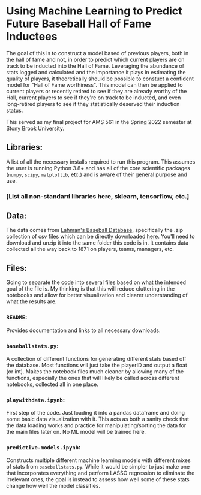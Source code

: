 # Using Machine Learning to Predict Future Baseball Hall of Fame Inductees
The goal of this is to construct a model based of previous players, both in the hall of fame and not, in order to predict which current players are on track to be inducted into the Hall of Fame. Leveraging the abundance of stats logged and calculated and the importance it plays in estimating the quality of players, it theoretically should be possible to constuct a confident model for "Hall of Fame worthiness". This model can then be applied to current players or recently retired to see if they are already worthy of the Hall, current players to see if they're on track to be inducted, and even long-retired players to see if they statistically deserved their induction status.

This served as my final project for AMS 561 in the Spring 2022 semester at Stony Brook University.
## Libraries:
A list of all the necessary installs required to run this program. This assumes the user is running Python 3.8+ and has all of the core scientific packages (`numpy`, `scipy`, `matplotlib`, etc.) and is aware of their general purpose and use. 
### [List all non-standard libraries here, sklearn, tensorflow, etc.]
## Data:
The data comes from [Lahman's Baseball Database](https://www.seanlahman.com/baseball-archive/statistics/), specifically the .zip collection of csv files which can be directly downloaded [here](https://github.com/chadwickbureau/baseballdatabank/archive/refs/tags/v2022.2.zip). You'll need to download and unzip it into the same folder this code is in. It contains data collected all the way back to 1871 on players, teams, managers, etc.


## Files:
Going to separate the code into several files based on what the intended goal of the file is. My thinking is that this will reduce cluttering in the notebooks and allow for better visualization and clearer understanding of what the results are.
### `README`:
Provides documentation and links to all necessary downloads.

### `baseballstats.py`:
A collection of different functions for generating different stats based off the database. Most functions will just take the playerID and output a float (or int). Makes the notebook files much cleaner by allowing many of the functions, especially the ones that will likely be called across different notebooks, collected all in one place.

### `playwithdata.ipynb`:
First step of the code. Just loading it into a pandas dataframe and doing some basic data visualization with it. This acts as both a sanity check that the data loading works and practice for manipulating/sorting the data for the main files later on. No ML model will be trained here.

### `predictive-models.ipynb`:
Constructs multiple different machine learning models with different mixes of stats from `baseballstats.py`. While it would be simpler to just make one that incorporates everything and perform LASSO regression to eliminate the irrelevant ones, the goal is instead to assess how well some of these stats change how well the model classifies.